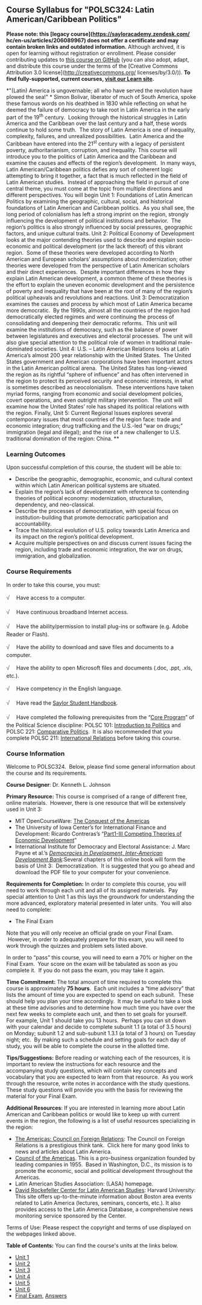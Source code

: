 Course Syllabus for "POLSC324: Latin American/Caribbean Politics"
-----------------------------------------------------------------

**Please note: this [legacy course](https://sayloracademy.zendesk.com/
hc/en-us/articles/206089967) does not offer a certificate and may contain 
broken links and outdated information.** Although archived, it is open 
for learning without registration or enrollment. Please consider contributing 
updates to [this course on GitHub](https://github.com/saylordotorg/course_polsc324) 
(you can also adopt, adapt, and distribute this course under the terms of 
the [Creative Commons Attribution 3.0 license](http://creativecommons.org/
licenses/by/3.0/)). **To find fully-supported, current courses, [visit our 
Learn site](https://learn.saylor.org).**

*"(Latin) America is ungovernable; all who have served the revolution
have plowed the sea!" * Simon Bolivar, liberator of much of South
America, spoke these famous words on his deathbed in 1830 while
reflecting on what he deemed the failure of democracy to take root in
Latin America in the early part of the 19<sup>th</sup> century.  Looking
through the historical struggles in Latin America and the Caribbean over
the last century and a half, these words continue to hold some truth. 
The story of Latin America is one of inequality, complexity, failures,
and unrealized possibilities.  Latin America and the Caribbean have
entered into the 21<sup>st</sup> century with a legacy of persistent
poverty, authoritarianism, corruption, and inequality. This course will
introduce you to the politics of Latin America and the Caribbean and
examine the causes and effects of the region’s development.  In many
ways, Latin American/Caribbean politics defies any sort of coherent
logic attempting to bring it together, a fact that is much reflected in
the field of Latin American studies.  Instead of approaching the field
in pursuit of one central theme, you must come at the topic from
multiple directions and different perspectives. You will begin Unit 1:
Foundations of Latin American Politics by examining the geographic,
cultural, social, and historical foundations of Latin American and
Caribbean politics.  As you shall see, the long period of colonialism
has left a strong imprint on the region, strongly influencing the
development of political institutions and behavior.  The region’s
politics is also strongly influenced by social pressures, geographic
factors, and unique cultural traits. Unit 2: Political Economy of
Development looks at the major contending theories used to describe and
explain socio-economic and political development (or the lack thereof)
of this vibrant region.  Some of these theories were developed according
to North American and European scholars’ assumptions about
modernization; other theories were developed from the perspective of
Latin American scholars and their direct experiences.  Despite important
differences in how they explain Latin American development, a common
theme of these theories is the effort to explain the uneven economic
development and the persistence of poverty and inequality that have been
at the root of many of the region’s political upheavals and revolutions
and reactions. Unit 3: Democratization examines the causes and process
by which most of Latin America became more democratic.  By the 1990s,
almost all the countries of the region had democratically elected
regimes and were continuing the process of consolidating and deepening
their democratic reforms.  This unit will examine the institutions of
democracy, such as the balance of power between legislatures and
executives and electoral processes.  The unit will also give special
attention to the political role of women in traditional male-dominated
societies. Unit 4: U.S. – Latin American Relations looks at Latin
America’s almost 200 year relationship with the United States.  The
United States government and American corporations have been important
actors in the Latin American political arena.  The United States has
long-viewed the region as its rightful “sphere of influence” and has
often intervened in the region to protect its perceived security and
economic interests, in what is sometimes described as neocolonialism. 
These interventions have taken myriad forms, ranging from economic and
social development policies, covert operations, and even outright
military intervention.  The unit will examine how the United States’
role has shaped its political relations with the region. Finally, Unit
5: Current Regional Issues explores several contemporary issues that
most countries of the region face: trade and economic integration; drug
trafficking and the U.S.-led “war on drugs;” immigration (legal and
illegal); and the rise of a new challenger to U.S. traditional
domination of the region: China. **

### Learning Outcomes

Upon successful completion of this course, the student will be able
to:  

-   Describe the geographic, demographic, economic, and cultural context
    within which Latin American political systems are situated.
-   Explain the region’s lack of development with reference to
    contending theories of political economy: modernization,
    structuralism, dependency, and neo-classical.
-   Describe the processes of democratization, with special focus on
    institution-building that promote democratic participation and
    accountability.
-   Trace the historical evolution of U.S. policy towards Latin America
    and its impact on the region’s political development.
-   Acquire multiple perspectives on and discuss current issues facing
    the region, including trade and economic integration, the war on
    drugs, immigration, and globalization.

### Course Requirements

In order to take this course, you must:  
  
 <span
style="color: rgb(85, 85, 85); font-family: 'Myriad Pro', 'Gill Sans', 'Gill Sans MT', Calibri, sans-serif; font-size: 16px; line-height: 24px; text-align: left; -webkit-text-size-adjust: none; ">√
   </span>Have access to a computer.  
  
 <span
style="color: rgb(85, 85, 85); font-family: 'Myriad Pro', 'Gill Sans', 'Gill Sans MT', Calibri, sans-serif; font-size: 16px; line-height: 24px; text-align: left; -webkit-text-size-adjust: none; ">√
   </span>Have continuous broadband Internet access.  
  
 <span
style="color: rgb(85, 85, 85); font-family: 'Myriad Pro', 'Gill Sans', 'Gill Sans MT', Calibri, sans-serif; font-size: 16px; line-height: 24px; text-align: left; -webkit-text-size-adjust: none; ">√
   </span>Have the ability/permission to install plug-ins or software
(e.g. Adobe Reader or Flash).  
  
 <span
style="color: rgb(85, 85, 85); font-family: 'Myriad Pro', 'Gill Sans', 'Gill Sans MT', Calibri, sans-serif; font-size: 16px; line-height: 24px; text-align: left; -webkit-text-size-adjust: none; ">√
   </span>Have the ability to download and save files and documents to a
computer.  
  
 <span
style="color: rgb(85, 85, 85); font-family: 'Myriad Pro', 'Gill Sans', 'Gill Sans MT', Calibri, sans-serif; font-size: 16px; line-height: 24px; text-align: left; -webkit-text-size-adjust: none; ">√
   </span>Have the ability to open Microsoft files and documents (.doc,
.ppt, .xls, etc.).  
  
 <span
style="color: rgb(85, 85, 85); font-family: 'Myriad Pro', 'Gill Sans', 'Gill Sans MT', Calibri, sans-serif; font-size: 16px; line-height: 24px; text-align: left; -webkit-text-size-adjust: none; ">√
   </span>Have competency in the English language.  
  
 <span
style="color: rgb(85, 85, 85); font-family: 'Myriad Pro', 'Gill Sans', 'Gill Sans MT', Calibri, sans-serif; font-size: 16px; line-height: 24px; text-align: left; -webkit-text-size-adjust: none; ">√
   </span>Have read the [Saylor Student
Handbook](http://www.saylor.org/site/wp-content/uploads/2012/05/Saylor-StudentHandbook.pdf).  
  
 <span
style="color: rgb(85, 85, 85); font-family: 'Myriad Pro', 'Gill Sans', 'Gill Sans MT', Calibri, sans-serif; font-size: 16px; line-height: 24px; text-align: left; -webkit-text-size-adjust: none; ">√
   </span>Have completed the following prerequisites from the “[Core
Program](http://www.saylor.org/majors/political-science/)” of the
Political Science discipline: POLSC 101: [Introduction to
Politics](http://www.saylor.org/courses/polsc101/) and POLSC 221:
[Comparative Politics](http://www.saylor.org/courses/polsc221/).  It is
also recommended that you complete POLSC 211: [International
Relations](http://www.saylor.org/courses/polsc211/) before taking this
course.

### Course Information

Welcome to POLSC324.  Below, please find some general information about
the course and its requirements.

**Course Designer**: Dr. Kenneth L. Johnson

**Primary Resource:** This course is comprised of a range of different
free, online materials.  However, there is one resource that will be
extensively used in Unit 3:

-   MIT OpenCourseWare: [The Conquest of the
    Americas](http://ocw.mit.edu/courses/anthropology/21a-441-the-conquest-of-america-spring-2004/lecture-notes/)
-   The University of Iowa Center’s for International Finance and
    Development: Ricardo Contreras’s “[Part1-III Competing Theories of
    Economic
    Development](http://blogs.law.uiowa.edu/ebook/uicifd-ebook/part-1-iii-competing-theories-economic-development)”
-   International Institute for Democracy and Electoral Assistance: J.
    Marc Payne et al.’s [*Democracies in Development, Inter-American
    Development
    Bank*](http://www.idea.int/publications/dem_dev/):Several chapters
    of this online book will form the basis of Unit 3: 
    Democratization.  It is suggested that you go ahead and download the
    PDF file to your computer for your convenience.

**Requirements for Completion:** In order to complete this course, you
will need to work through each unit and all of its assigned materials.
 Pay special attention to Unit 1 as this lays the groundwork for
understanding the more advanced, exploratory material presented in later
units.  You will also need to complete:

-   The Final Exam

Note that you will only receive an official grade on your Final Exam.
 However, in order to adequately prepare for this exam, you will need to
work through the quizzes and problem sets listed above.

In order to “pass” this course, you will need to earn a 70% or higher on
the Final Exam.  Your score on the exam will be tabulated as soon as you
complete it.  If you do not pass the exam, you may take it again.

**Time Commitment:** The total amount of time required to complete this
course is approximately **75 hours**.  Each unit includes a “time
advisory” that lists the amount of time you are expected to spend on
each subunit.  These should help you plan your time accordingly.  It may
be useful to take a look at these time advisories and to determine how
much time you have over the next few weeks to complete each unit, and
then to set goals for yourself.  For example, Unit 1 should take you 13
hours.  Perhaps you can sit down with your calendar and decide to
complete subunit 1.1 (a total of 3.5 hours) on Monday; subunit 1.2 and
sub-subunit 1.3.1 (a total of 3 hours) on Tuesday night; etc.  By making
such a schedule and setting goals for each day of study, you will be
able to complete the course in the allotted time.

**Tips/Suggestions:** Before reading or watching each of the resources,
it is important to review the instructions for each resource and the
accompanying study questions, which will contain key concepts and
vocabulary that you are expected to learn from that resource.  As you
work through the resource, write notes in accordance with the study
questions.  These study questions will provide you with the basis for
reviewing the material for your Final Exam.

**Additional Resources**: If you are interested in learning more about
Latin American and Caribbean politics or would like to keep up with
current events in the region, the following is a list of useful
resources specializing in the region:

-   [The Americas: Council on Foreign
    Relations](http://www.cfr.org/americas/americas/p7909): The Council
    on Foreign Relations is a prestigious think tank.  Click here for
    many good links to news and articles about Latin America.
-   [Council of the Americas](http://coa.counciloftheamericas.org/).
    This is a pro-business organization founded by leading companies in
    1955.  Based in Washington, D.C., its mission is to promote the
    economic, social and political development throughout the Americas. 
-   Latin American Studies Association: (LASA) homepage.
-   [David Rockefeller Center for Latin American
    Studies](http://www.drclas.harvard.edu/): Harvard University: This
    site offers up-to-the-minute information about Boston area events
    related to Latin America (lectures, seminars, concerts, etc.). It
    also provides access to the Latin America Database, a comprehensive
    news monitoring service sponsored by the Center.

Terms of Use: Please respect the copyright and terms of use displayed on
the webpages linked above.

**Table of Contents:** You can find the course's units at the links below.

- [Unit 1](https://legacy.saylor.org/polsc324/Unit01/)
- [Unit 2](https://legacy.saylor.org/polsc324/Unit02/)
- [Unit 3](https://legacy.saylor.org/polsc324/Unit03/)
- [Unit 4](https://legacy.saylor.org/polsc324/Unit04/)
- [Unit 5](https://legacy.saylor.org/polsc324/Unit05/)
- [Unit 6](https://legacy.saylor.org/polsc324/Unit06/)
- [Final Exam](http://saylordotorg.github.io/LegacyExams/POLSC/POLSC324/POLSC324-FinalExam.html), [Answers](http://saylordotorg.github.io/LegacyExams/POLSC/POLSC324/POLSC324-FinalExam-Answers.html)
